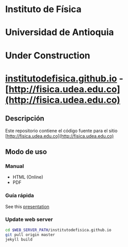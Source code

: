 # Instituto de Física
# Universidad de Antioquia

Under Construction
=======
# [institutodefisica.github.io](http://institutodefisica.github.io) - [http://fisica.udea.edu.co](http://fisica.udea.edu.co)

## Descripción 

Este repositorio contiene el código fuente para el sitio [http://fisica.udea.edu.co](http://fisica.udea.edu.co)

## Modo de uso 

### Manual

* HTML (Online)
* PDF

### Guía rápida
See this [presentation](https://bit.ly/InstitutoDeFisica)

### Update web server
```bash
cd $WEB_SERVER_PATH/institutodefisica.github.io
git pull origin master
jekyll build
```
